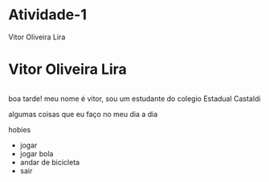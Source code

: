 # Atividade-1
Vitor Oliveira Lira
<body>
    <h1>Vitor Oliveira Lira</h1>
</body>
<img src="Kevin_Hart_2014_(cropped_2).jpg" alt="">
<p>boa tarde! meu nome é vitor, sou um estudante do colegio Estadual Castaldi</p>
<p>algumas coisas que eu faço no meu dia a dia</p>
<p>hobies</p>
<ul>
    <li>jogar</li>
    <li>jogar bola</li>
    <li>andar de bicicleta</li>
    <li>sair</li>
</ul>
